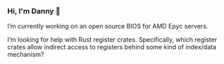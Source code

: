 ### Hi, I'm Danny 👋

I’m currently working on an open source BIOS for AMD Epyc servers.

I’m looking for help with Rust register crates.  Specifically, which register crates allow indirect access to registers behind some kind of index/data mechanism?
